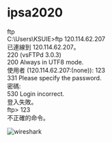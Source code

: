 # ipsa2020

ftp  
C:\Users\KSUIE>ftp  120.114.62.207  
已連線到 120.114.62.207。  
220 (vsFTPd 3.0.3)  
200 Always in UTF8 mode.  
使用者 (120.114.62.207:(none)): 123  
331 Please specify the password.  
密碼:  
530 Login incorrect.  
登入失敗。  
ftp> 123  
不正確的命令。  


![wireshark](./connect2google20201012.pcapng)
